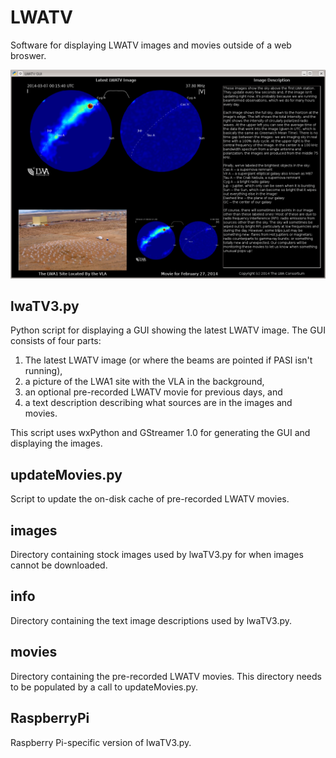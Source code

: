LWATV
=====
Software for displaying LWATV images and movies outside of a web broswer.

![Example LWATV GUI window](https://github.com/lwa-project/lwatv/raw/main/images/example.png)

lwaTV3.py
---------
Python script for displaying a GUI showing the latest LWATV image.  The GUI
consists of four parts:
  1) The latest LWATV image (or where the beams are pointed if PASI isn't 
     running), 
  2) a picture of the LWA1 site with the VLA in the background, 
  3) an optional pre-recorded LWATV movie for previous days, and
  4) a text description describing what sources are in the images and 
     movies.

This script uses wxPython and GStreamer 1.0 for generating the GUI and 
displaying the images.

updateMovies.py
---------------
Script to update the on-disk cache of pre-recorded LWATV movies.

images
------
Directory containing stock images used by lwaTV3.py for when images cannot 
be downloaded.

info
----
Directory containing the text image descriptions used by lwaTV3.py.

movies
------
Directory containing the pre-recorded LWATV movies.  This directory needs
to be populated by a call to updateMovies.py.

RaspberryPi
-----------
Raspberry Pi-specific version of lwaTV3.py.
